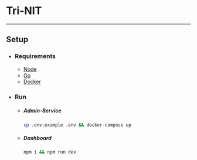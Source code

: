 # Tri-NIT

___
## Setup

* ### Requirements
    * [Node](https://nodejs.org/en/)
    * [Go](https://go.dev/)
    * [Docker](https://www.docker.com/)


* ### Run
    * ##### Admin-Service
        ```bash
        cp .env.example .env && docker-compose up
        ```
    * ##### Dashboard
        ```bash
        npm i && npm run dev
        ```